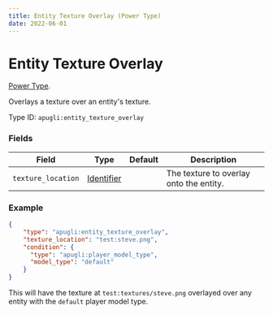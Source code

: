 ```yaml
---
title: Entity Texture Overlay (Power Type)
date: 2022-06-01
---
```


# Entity Texture Overlay

[Power Type](../power_types.md).

Overlays a texture over an entity's texture.

Type ID: `apugli:entity_texture_overlay`

### Fields

Field  | Type | Default | Description
-------|------|---------|-------------
`texture_location` | [Identifier](https://origins.readthedocs.io/en/latest/types/data_types/identifier/) |  | The texture to overlay onto the entity.

### Example
```json
{
    "type": "apugli:entity_texture_overlay",
    "texture_location": "test:steve.png",
    "condition": {
      "type": "apugli:player_model_type",
      "model_type": "default"
    }
}
```
This will have the texture at `test:textures/steve.png` overlayed over any entity with the `default` player model type.